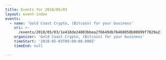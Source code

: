```yaml
---
title: Events for 2018/05/03
layout: event-index
events:
  - name: 'Gold Coast Crypto, (Bitcoin) for your business'
    uri: >-
      /events/2018/05/03/1e418de24803bbea2f6649db76468058b80899f7029a211cee2c99bc3b811377
    organizer: 'Gold Coast Crypto, (Bitcoin) for your business'
    timeStart: '2018-05-03T09:00:00.000Z'
    timeEnd: null

---
```

